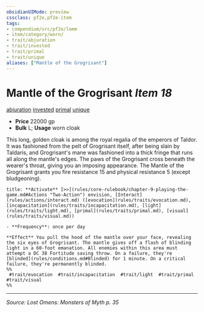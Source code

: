 ```yaml
---
obsidianUIMode: preview
cssclass: pf2e,pf2e-item
tags:
- compendium/src/pf2e/lomm
- item/category/worn/
- trait/abjuration
- trait/invested
- trait/primal
- trait/unique
aliases: ["Mantle of the Grogrisant"]
---
```

# Mantle of the Grogrisant *Item 18*  
[abjuration](abjuration.md "Abjuration School Trait")  [invested](invested.md "Invested Item Trait")  [primal](primal.md "Primal Tradition Trait")  [unique](unique.md "Unique Rarity Trait")  

- **Price** 22000 gp
- **Bulk** L; **Usage** worn cloak

This long, golden cloak is among the royal regalia of the emperors of Taldor. It was fashioned from the pelt of Grogrisant itself, after being slain by Taldaris, and Grogrisant's mane was fashioned into a thick fringe that runs all along the mantle's edges. The paws of the Grogrisant cross beneath the wearer's throat, giving you an imposing appearance. The Mantle of the Grogrisant grants you fire resistance 15 and physical resistance 5 (except bludgeoning).

```ad-embed-ability
title: **Activate** [>>](rules/core-rulebook/chapter-9-playing-the-game.md#Actions "Two-Action") envision, [Interact](rules/actions/interact.md) ([evocation](rules/traits/evocation.md), [incapacitation](rules/traits/incapacitation.md), [light](rules/traits/light.md), [primal](rules/traits/primal.md), [visual](rules/traits/visual.md))

- **Frequency**: once per day

**Effect** You pull the hood of the mantle over your face, revealing the six eyes of Grogrisant. The mantle gives off a flash of blinding light in a 60-foot emanation. All enemies within this area must attempt a DC 38 Fortitude saving throw. On a failure, they're [blinded](rules/conditions.md#Blinded) for 1 minute. On a critical failure, they're permanently blinded.  
%%
 #trait/evocation  #trait/incapacitation  #trait/light  #trait/primal  #trait/visual 
%%
```


---
*Source: Lost Omens: Monsters of Myth p. 35*